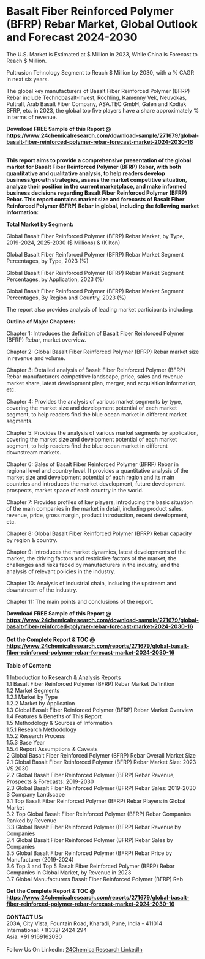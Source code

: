<h1>Basalt Fiber Reinforced Polymer (BFRP) Rebar Market, Global Outlook and Forecast 2024-2030</h1><p>
The U.S. Market is Estimated at $ Million in 2023, While China is Forecast to Reach $ Million.</p><p>
Pultrusion Tehnology Segment to Reach $ Million by 2030, with a % CAGR in next six years.</p><p>
The global key manufacturers of Basalt Fiber Reinforced Polymer (BFRP) Rebar include Technobasalt-Invest, Röchling, Kamenny Vek, Neuvokas, Pultrall, Arab Basalt Fiber Company, ASA.TEC GmbH, Galen and Kodiak BFRP, etc. in 2023, the global top five players have a share approximately % in terms of revenue.</p><div><b>Download FREE Sample of this Report @ 
            <a href="https://www.24chemicalresearch.com/download-sample/271679/global-basalt-fiber-reinforced-polymer-rebar-forecast-market-2024-2030-16">
            https://www.24chemicalresearch.com/download-sample/271679/global-basalt-fiber-reinforced-polymer-rebar-forecast-market-2024-2030-16</a></b></div><br><p>
<strong>This report aims to provide a comprehensive presentation of the global market for Basalt Fiber Reinforced Polymer (BFRP) Rebar, with both quantitative and qualitative analysis, to help readers develop business/growth strategies, assess the market competitive situation, analyze their position in the current marketplace, and make informed business decisions regarding Basalt Fiber Reinforced Polymer (BFRP) Rebar. This report contains market size and forecasts of Basalt Fiber Reinforced Polymer (BFRP) Rebar in global, including the following market information:</strong>
</p><p>
<strong>Total Market by Segment:</strong></p><p>
Global Basalt Fiber Reinforced Polymer (BFRP) Rebar Market, by Type, 2019-2024, 2025-2030 ($ Millions) &amp; (Kilton)</p><p>
Global Basalt Fiber Reinforced Polymer (BFRP) Rebar Market Segment Percentages, by Type, 2023 (%)</p><p>
</p><p>
Global Basalt Fiber Reinforced Polymer (BFRP) Rebar Market Segment Percentages, by Application, 2023 (%)</p><p>
</p><p>
Global Basalt Fiber Reinforced Polymer (BFRP) Rebar Market Segment Percentages, By Region and Country, 2023 (%)</p><p>
</p><p>
The report also provides analysis of leading market participants including:</p><p>
</p><p>
</p><p>
</p><p><strong>Outline of Major Chapters:</strong></p><p>
</p><p>Chapter 1: Introduces the definition of Basalt Fiber Reinforced Polymer (BFRP) Rebar, market overview.</p><p>
Chapter 2: Global Basalt Fiber Reinforced Polymer (BFRP) Rebar market size in revenue and volume.</p><p>
Chapter 3: Detailed analysis of Basalt Fiber Reinforced Polymer (BFRP) Rebar manufacturers competitive landscape, price, sales and revenue market share, latest development plan, merger, and acquisition information, etc.</p><p>
Chapter 4: Provides the analysis of various market segments by type, covering the market size and development potential of each market segment, to help readers find the blue ocean market in different market segments.</p><p>
Chapter 5: Provides the analysis of various market segments by application, covering the market size and development potential of each market segment, to help readers find the blue ocean market in different downstream markets.</p><p>
Chapter 6: Sales of Basalt Fiber Reinforced Polymer (BFRP) Rebar in regional level and country level. It provides a quantitative analysis of the market size and development potential of each region and its main countries and introduces the market development, future development prospects, market space of each country in the world.</p><p>
Chapter 7: Provides profiles of key players, introducing the basic situation of the main companies in the market in detail, including product sales, revenue, price, gross margin, product introduction, recent development, etc.</p><p>
Chapter 8: Global Basalt Fiber Reinforced Polymer (BFRP) Rebar capacity by region &amp; country.</p><p>
Chapter 9: Introduces the market dynamics, latest developments of the market, the driving factors and restrictive factors of the market, the challenges and risks faced by manufacturers in the industry, and the analysis of relevant policies in the industry.</p><p>
Chapter 10: Analysis of industrial chain, including the upstream and downstream of the industry.</p><p>
Chapter 11: The main points and conclusions of the report.</p><div><b>Download FREE Sample of this Report @ 
            <a href="https://www.24chemicalresearch.com/download-sample/271679/global-basalt-fiber-reinforced-polymer-rebar-forecast-market-2024-2030-16">
            https://www.24chemicalresearch.com/download-sample/271679/global-basalt-fiber-reinforced-polymer-rebar-forecast-market-2024-2030-16</a></b></div><br><div><b>Get the Complete Report & TOC @ 
            <a href="https://www.24chemicalresearch.com/reports/271679/global-basalt-fiber-reinforced-polymer-rebar-forecast-market-2024-2030-16">
            https://www.24chemicalresearch.com/reports/271679/global-basalt-fiber-reinforced-polymer-rebar-forecast-market-2024-2030-16</a></b></div><br>
            <b>Table of Content:</b><p>1 Introduction to Research & Analysis Reports<br />
    1.1 Basalt Fiber Reinforced Polymer (BFRP) Rebar Market Definition<br />
    1.2 Market Segments<br />
        1.2.1 Market by Type<br />
        1.2.2 Market by Application<br />
    1.3 Global Basalt Fiber Reinforced Polymer (BFRP) Rebar Market Overview<br />
    1.4 Features & Benefits of This Report<br />
    1.5 Methodology & Sources of Information<br />
        1.5.1 Research Methodology<br />
        1.5.2 Research Process<br />
        1.5.3 Base Year<br />
        1.5.4 Report Assumptions & Caveats<br />
2 Global Basalt Fiber Reinforced Polymer (BFRP) Rebar Overall Market Size<br />
    2.1 Global Basalt Fiber Reinforced Polymer (BFRP) Rebar Market Size: 2023 VS 2030<br />
    2.2 Global Basalt Fiber Reinforced Polymer (BFRP) Rebar Revenue, Prospects & Forecasts: 2019-2030<br />
    2.3 Global Basalt Fiber Reinforced Polymer (BFRP) Rebar Sales: 2019-2030<br />
3 Company Landscape<br />
    3.1 Top Basalt Fiber Reinforced Polymer (BFRP) Rebar Players in Global Market<br />
    3.2 Top Global Basalt Fiber Reinforced Polymer (BFRP) Rebar Companies Ranked by Revenue<br />
    3.3 Global Basalt Fiber Reinforced Polymer (BFRP) Rebar Revenue by Companies<br />
    3.4 Global Basalt Fiber Reinforced Polymer (BFRP) Rebar Sales by Companies<br />
    3.5 Global Basalt Fiber Reinforced Polymer (BFRP) Rebar Price by Manufacturer (2019-2024)<br />
    3.6 Top 3 and Top 5 Basalt Fiber Reinforced Polymer (BFRP) Rebar Companies in Global Market, by Revenue in 2023<br />
    3.7 Global Manufacturers Basalt Fiber Reinforced Polymer (BFRP) Reb</p><div><b>Get the Complete Report & TOC @ 
            <a href="https://www.24chemicalresearch.com/reports/271679/global-basalt-fiber-reinforced-polymer-rebar-forecast-market-2024-2030-16">
            https://www.24chemicalresearch.com/reports/271679/global-basalt-fiber-reinforced-polymer-rebar-forecast-market-2024-2030-16</a></b></div><br><b>CONTACT US:</b><br>
            203A, City Vista, Fountain Road, Kharadi, Pune, India - 411014<br>
            International: +1(332) 2424 294<br>
            Asia: +91 9169162030 <br><br>
            Follow Us On LinkedIn: <a href="https://www.linkedin.com/company/24chemicalresearch/">24ChemicalResearch LinkedIn</a>
